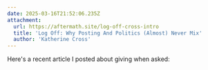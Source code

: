 ```yaml
---
date: 2025-03-16T21:52:06.235Z
attachment:
  url: https://aftermath.site/log-off-cross-intro
  title: 'Log Off: Why Posting And Politics (Almost) Never Mix'
  author: 'Katherine Cross'
---
```


Here's a recent article I posted about giving when asked:
